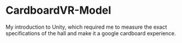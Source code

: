 # CardboardVR-Model

My introduction to Unity, which required me to measure the exact specifications of the hall and make it a google cardboard experience.
